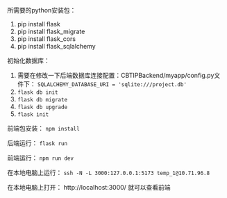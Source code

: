 所需要的python安装包：
1. pip install flask
1. pip install flask_migrate
1. pip install flask_cors
1. pip install flask_sqlalchemy

初始化数据库：
1. 需要在修改一下后端数据库连接配置：CBTIPBackend/myapp/config.py文件下：
`SQLALCHEMY_DATABASE_URI = 'sqlite:///project.db'`
2. `flask db init`
3. `flask db migrate`
4. `flask db upgrade`
5. `flask init`

前端包安装：
`npm install`

后端运行：
`flask run`

前端运行：
`npm run dev`

在本地电脑上运行：
`ssh -N -L 3000:127.0.0.1:5173 temp_1@10.71.96.8`

在本地电脑上打开：
http://localhost:3000/
就可以查看前端
